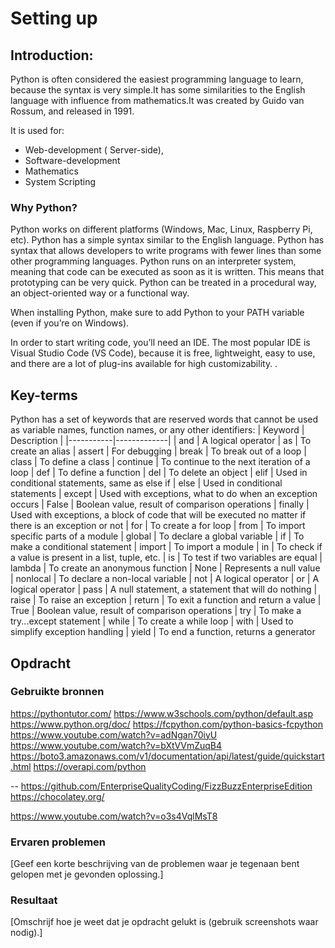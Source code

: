 # Setting up
## Introduction:
 Python is often considered the easiest programming language to learn, because the syntax is very
 simple.It has some similarities to the English language with influence from mathematics.It was created by Guido van Rossum, and released in 1991.

It is used for:

* Web-development ( Server-side),
* Software-development
* Mathematics
* System Scripting

### Why Python?
Python works on different platforms (Windows, Mac, Linux, Raspberry Pi, etc).
Python has a simple syntax similar to the English language.
Python has syntax that allows developers to write programs with fewer lines than some other programming languages.
Python runs on an interpreter system, meaning that code can be executed as soon as it is written. This means that prototyping can be very quick.
Python can be treated in a procedural way, an object-oriented way or a functional way.


When installing Python, make sure to add Python to your PATH variable (even if you’re on Windows).

In order to start writing code, you’ll need an IDE. The most popular IDE is Visual Studio Code (VS Code), because it is free, lightweight, easy to use, and there are a lot of plug-ins available for high customizability.
.


## Key-terms
Python has a set of keywords that are reserved words that cannot be used as variable names, function names, or any other identifiers:
| Keyword   | Description |
|-----------|-------------|
| and       | A logical operator 
| as        | To create an alias
| assert    | For debugging
| break     | To break out of a loop
| class     | To define a class
| continue  | To continue to the next iteration of a loop
| def       | To define a function
| del       | To delete an object
| elif      | 	Used in conditional statements, same as else if
| else      | Used in conditional statements
| except    | Used with exceptions, what to do when an exception occurs
| False     | Boolean value, result of comparison operations
| finally   | Used with exceptions, a block of code that will be executed no matter if there is an exception or not
| for       | To create a for loop
| from      | To import specific parts of a module
| global    | To declare a global variable
| if        | To make a conditional statement
| import    | To import a module
| in        | To check if a value is present in a list, tuple, etc.
| is        | To test if two variables are equal
| lambda    | To create an anonymous function
| None      | 	Represents a null value
| nonlocal  | To declare a non-local variable
| not       | A logical operator
| or        | A logical operator
| pass      | A null statement, a statement that will do nothing
| raise     | To raise an exception
| return    | To exit a function and return a value
| True      | Boolean value, result of comparison operations
| try       | To make a try...except statement
| while     | 	To create a while loop
| with      | Used to simplify exception handling
| yield     | To end a function, returns a generator

	
	


## Opdracht
### Gebruikte bronnen
https://pythontutor.com/
https://www.w3schools.com/python/default.asp
https://www.python.org/doc/
https://fcpython.com/python-basics-fcpython
https://www.youtube.com/watch?v=adNgan70iyU
https://www.youtube.com/watch?v=bXtVVmZuqB4
https://boto3.amazonaws.com/v1/documentation/api/latest/guide/quickstart.html
https://overapi.com/python


-- https://github.com/EnterpriseQualityCoding/FizzBuzzEnterpriseEdition
https://chocolatey.org/

https://www.youtube.com/watch?v=o3s4VqlMsT8



### Ervaren problemen
[Geef een korte beschrijving van de problemen waar je tegenaan bent gelopen met je gevonden oplossing.]

### Resultaat
[Omschrijf hoe je weet dat je opdracht gelukt is (gebruik screenshots waar nodig).]
